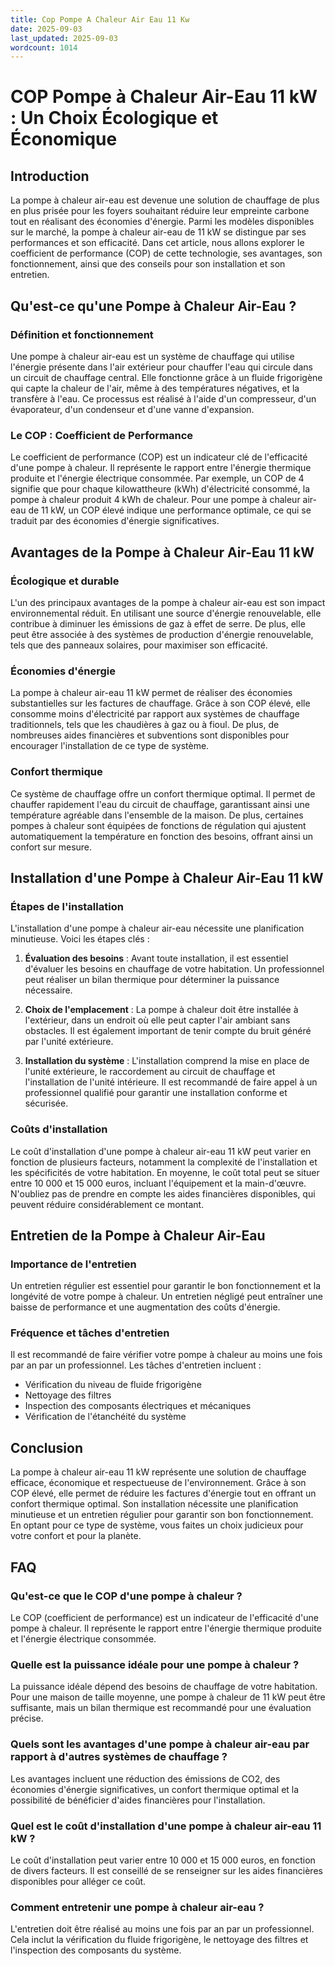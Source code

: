```yaml
---
title: Cop Pompe A Chaleur Air Eau 11 Kw
date: 2025-09-03
last_updated: 2025-09-03
wordcount: 1014
---
```


# COP Pompe à Chaleur Air-Eau 11 kW : Un Choix Écologique et Économique

## Introduction

La pompe à chaleur air-eau est devenue une solution de chauffage de plus en plus prisée pour les foyers souhaitant réduire leur empreinte carbone tout en réalisant des économies d'énergie. Parmi les modèles disponibles sur le marché, la pompe à chaleur air-eau de 11 kW se distingue par ses performances et son efficacité. Dans cet article, nous allons explorer le coefficient de performance (COP) de cette technologie, ses avantages, son fonctionnement, ainsi que des conseils pour son installation et son entretien.

## Qu'est-ce qu'une Pompe à Chaleur Air-Eau ?

### Définition et fonctionnement

Une pompe à chaleur air-eau est un système de chauffage qui utilise l'énergie présente dans l'air extérieur pour chauffer l'eau qui circule dans un circuit de chauffage central. Elle fonctionne grâce à un fluide frigorigène qui capte la chaleur de l'air, même à des températures négatives, et la transfère à l'eau. Ce processus est réalisé à l'aide d'un compresseur, d'un évaporateur, d'un condenseur et d'une vanne d'expansion.

### Le COP : Coefficient de Performance

Le coefficient de performance (COP) est un indicateur clé de l'efficacité d'une pompe à chaleur. Il représente le rapport entre l'énergie thermique produite et l'énergie électrique consommée. Par exemple, un COP de 4 signifie que pour chaque kilowattheure (kWh) d'électricité consommé, la pompe à chaleur produit 4 kWh de chaleur. Pour une pompe à chaleur air-eau de 11 kW, un COP élevé indique une performance optimale, ce qui se traduit par des économies d'énergie significatives.

## Avantages de la Pompe à Chaleur Air-Eau 11 kW

### Écologique et durable

L'un des principaux avantages de la pompe à chaleur air-eau est son impact environnemental réduit. En utilisant une source d'énergie renouvelable, elle contribue à diminuer les émissions de gaz à effet de serre. De plus, elle peut être associée à des systèmes de production d'énergie renouvelable, tels que des panneaux solaires, pour maximiser son efficacité.

### Économies d'énergie

La pompe à chaleur air-eau 11 kW permet de réaliser des économies substantielles sur les factures de chauffage. Grâce à son COP élevé, elle consomme moins d'électricité par rapport aux systèmes de chauffage traditionnels, tels que les chaudières à gaz ou à fioul. De plus, de nombreuses aides financières et subventions sont disponibles pour encourager l'installation de ce type de système.

### Confort thermique

Ce système de chauffage offre un confort thermique optimal. Il permet de chauffer rapidement l'eau du circuit de chauffage, garantissant ainsi une température agréable dans l'ensemble de la maison. De plus, certaines pompes à chaleur sont équipées de fonctions de régulation qui ajustent automatiquement la température en fonction des besoins, offrant ainsi un confort sur mesure.

## Installation d'une Pompe à Chaleur Air-Eau 11 kW

### Étapes de l'installation

L'installation d'une pompe à chaleur air-eau nécessite une planification minutieuse. Voici les étapes clés :

1. **Évaluation des besoins** : Avant toute installation, il est essentiel d'évaluer les besoins en chauffage de votre habitation. Un professionnel peut réaliser un bilan thermique pour déterminer la puissance nécessaire.

2. **Choix de l'emplacement** : La pompe à chaleur doit être installée à l'extérieur, dans un endroit où elle peut capter l'air ambiant sans obstacles. Il est également important de tenir compte du bruit généré par l'unité extérieure.

3. **Installation du système** : L'installation comprend la mise en place de l'unité extérieure, le raccordement au circuit de chauffage et l'installation de l'unité intérieure. Il est recommandé de faire appel à un professionnel qualifié pour garantir une installation conforme et sécurisée.

### Coûts d'installation

Le coût d'installation d'une pompe à chaleur air-eau 11 kW peut varier en fonction de plusieurs facteurs, notamment la complexité de l'installation et les spécificités de votre habitation. En moyenne, le coût total peut se situer entre 10 000 et 15 000 euros, incluant l'équipement et la main-d'œuvre. N'oubliez pas de prendre en compte les aides financières disponibles, qui peuvent réduire considérablement ce montant.

## Entretien de la Pompe à Chaleur Air-Eau

### Importance de l'entretien

Un entretien régulier est essentiel pour garantir le bon fonctionnement et la longévité de votre pompe à chaleur. Un entretien négligé peut entraîner une baisse de performance et une augmentation des coûts d'énergie.

### Fréquence et tâches d'entretien

Il est recommandé de faire vérifier votre pompe à chaleur au moins une fois par an par un professionnel. Les tâches d'entretien incluent :

- Vérification du niveau de fluide frigorigène
- Nettoyage des filtres
- Inspection des composants électriques et mécaniques
- Vérification de l'étanchéité du système

## Conclusion

La pompe à chaleur air-eau 11 kW représente une solution de chauffage efficace, économique et respectueuse de l'environnement. Grâce à son COP élevé, elle permet de réduire les factures d'énergie tout en offrant un confort thermique optimal. Son installation nécessite une planification minutieuse et un entretien régulier pour garantir son bon fonctionnement. En optant pour ce type de système, vous faites un choix judicieux pour votre confort et pour la planète.

## FAQ

### Qu'est-ce que le COP d'une pompe à chaleur ?

Le COP (coefficient de performance) est un indicateur de l'efficacité d'une pompe à chaleur. Il représente le rapport entre l'énergie thermique produite et l'énergie électrique consommée.

### Quelle est la puissance idéale pour une pompe à chaleur ?

La puissance idéale dépend des besoins de chauffage de votre habitation. Pour une maison de taille moyenne, une pompe à chaleur de 11 kW peut être suffisante, mais un bilan thermique est recommandé pour une évaluation précise.

### Quels sont les avantages d'une pompe à chaleur air-eau par rapport à d'autres systèmes de chauffage ?

Les avantages incluent une réduction des émissions de CO2, des économies d'énergie significatives, un confort thermique optimal et la possibilité de bénéficier d'aides financières pour l'installation.

### Quel est le coût d'installation d'une pompe à chaleur air-eau 11 kW ?

Le coût d'installation peut varier entre 10 000 et 15 000 euros, en fonction de divers facteurs. Il est conseillé de se renseigner sur les aides financières disponibles pour alléger ce coût.

### Comment entretenir une pompe à chaleur air-eau ?

L'entretien doit être réalisé au moins une fois par an par un professionnel. Cela inclut la vérification du fluide frigorigène, le nettoyage des filtres et l'inspection des composants du système.